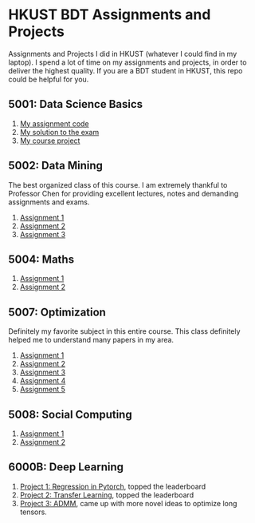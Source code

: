 # HKUST BDT Assignments and Projects

Assignments and Projects I did in HKUST (whatever I could find in my laptop). I spend a lot of time on my assignments and projects, in order to deliver the highest quality. If you are a BDT student in HKUST, this repo could be helpful for you.

## 5001: Data Science Basics

1. [My assignment code](https://github.com/pranav-ust/hkust-materials/tree/master/5001-code)
2. [My solution to the exam](https://github.com/pranav-ust/hkust-materials/blob/master/5001-exam.pdf)
3. [My course project](https://github.com/pranav-ust/transfer)


## 5002: Data Mining

The best organized class of this course. I am extremely thankful to Professor Chen for providing excellent lectures, notes and demanding assignments and exams.

1. [Assignment 1](https://github.com/pranav-ust/hkust-materials/blob/master/5002-A1.pdf)
2. [Assignment 2](https://github.com/pranav-ust/hkust-materials/blob/master/5002-A2.pdf)
3. [Assignment 3](https://github.com/pranav-ust/hkust-materials/tree/master/5002-code)

## 5004: Maths

1. [Assignment 1](https://github.com/pranav-ust/hkust-materials/blob/master/5004-HW1.pdf)
2. [Assignment 2](https://github.com/pranav-ust/hkust-materials/blob/master/5004-HW2.pdf)

## 5007: Optimization

Definitely my favorite subject in this entire course. This class definitely helped me to understand many papers in my area.

1. [Assignment 1](https://github.com/pranav-ust/hkust-materials/blob/master/5007-HW1.pdf)
2. [Assignment 2](https://github.com/pranav-ust/hkust-materials/blob/master/5007-HW2.pdf)
3. [Assignment 3](https://github.com/pranav-ust/hkust-materials/blob/master/5007-HW3.pdf)
4. [Assignment 4](https://github.com/pranav-ust/hkust-materials/blob/master/5007-HW4.pdf)
5. [Assignment 5](https://github.com/pranav-ust/hkust-materials/blob/master/5007-HW5.pdf)

## 5008: Social Computing

1. [Assignment 1](https://github.com/pranav-ust/hkust-materials/blob/master/5008-A1.pdf)
2. [Assignment 2](https://github.com/pranav-ust/hkust-materials/blob/master/5008-A2.pdf)

## 6000B: Deep Learning

1. [Project 1: Regression in Pytorch](https://github.com/pranav-ust/hkust-materials/tree/master/6000B-prediction), topped the leaderboard
2. [Project 2: Transfer Learning](https://github.com/pranav-ust/hkust-materials/tree/master/6000B-flower-Image-Classifier), topped the leaderboard
3. [Project 3: ADMM](https://github.com/pranav-ust/admm), came up with more novel ideas to optimize long tensors.
